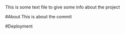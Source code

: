 This is some text file to give some info about the project

#About
This is about the commit

#Deployment
